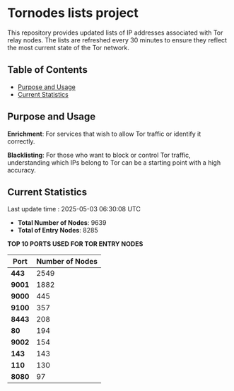 # Tornodes lists project

This repository provides updated lists of IP addresses associated with Tor relay nodes. The lists are refreshed every 30 minutes to ensure they reflect the most current state of the Tor network.

## Table of Contents

- [Purpose and Usage](#purpose-and-usage)
- [Current Statistics](#current-statistics)


## Purpose and Usage

**Enrichment**: For services that wish to allow Tor traffic or identify it correctly.

**Blacklisting**: For those who want to block or control Tor traffic, understanding which IPs belong to Tor can be a starting point with a high accuracy.

## Current Statistics

Last update time : 2025-05-03 06:30:08 UTC

- **Total Number of Nodes**: 9639
- **Total of Entry Nodes**: 8285

**TOP 10 PORTS USED FOR TOR ENTRY NODES**

| **Port** | **Number of Nodes** |
|------|-----------------|
| **443**   | 2549  |
| **9001**   | 1882  |
| **9000**   | 445  |
| **9100**   | 357  |
| **8443**   | 208  |
| **80**   | 194  |
| **9002**   | 154  |
| **143**   | 143  |
| **110**   | 130  |
| **8080**   | 97  |

